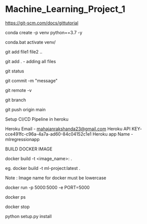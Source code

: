 # Machine_Learning_Project_1

https://git-scm.com/docs/gittutorial

conda create -p venv python==3.7 -y

conda.bat activate venv/

git add file1 file2 ..

git add . - adding all files 

git status 

git commit -m "message"

git remote -v  

git branch 

git push origin main 

Setup CI/CD Pipeline in heroku

Heroku Email - mahajanrakshanda23@gmail.com
Heroku API KEY- cce491fc-c96a-4a7a-ad60-84c04152c1e1
Heroku app Name - mlregressionapp


BUILD DOCKER IMAGE

docker build -t <image_name>:<tagname> .

eg. docker build -t ml-project:latest . 

Note : Image name for docker must be lowercase 


docker run -p 5000:5000 -e PORT=5000 <Image id>

docker ps 

docker stop <container id>

python setup.py install














